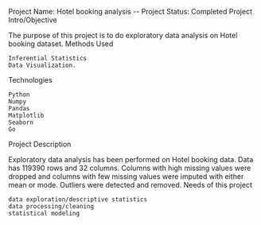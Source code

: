 Project Name: Hotel booking analysis
-- Project Status: Completed
Project Intro/Objective

The purpose of this project is to do exploratory data analysis on Hotel booking dataset.
Methods Used

    Inferential Statistics
    Data Visualization.

Technologies

    Python
    Numpy
    Pandas
    Matplotlib
    Seaborn
    Go

Project Description

Exploratory data analysis has been performed on Hotel booking data.
Data has 119390 rows and 32 columns.
Columns with high missing values were dropped and columns with few missing values were imputed with either mean or mode.
Outliers were detected and removed.
Needs of this project

    data exploration/descriptive statistics
    data processing/cleaning
    statistical modeling
